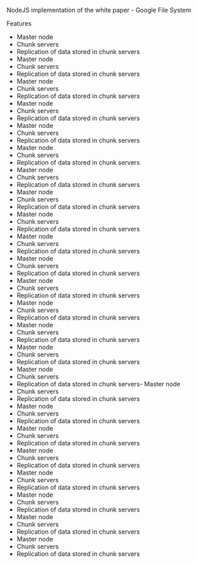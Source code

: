 NodeJS implementation of the white paper - Google File System

Features
- Master node
- Chunk servers
- Replication of data stored in chunk servers
- Master node
- Chunk servers
- Replication of data stored in chunk servers
- Master node
- Chunk servers
- Replication of data stored in chunk servers
- Master node
- Chunk servers
- Replication of data stored in chunk servers
- Master node
- Chunk servers
- Replication of data stored in chunk servers
- Master node
- Chunk servers
- Replication of data stored in chunk servers
- Master node
- Chunk servers
- Replication of data stored in chunk servers
- Master node
- Chunk servers
- Replication of data stored in chunk servers
- Master node
- Chunk servers
- Replication of data stored in chunk servers
- Master node
- Chunk servers
- Replication of data stored in chunk servers
- Master node
- Chunk servers
- Replication of data stored in chunk servers
- Master node
- Chunk servers
- Replication of data stored in chunk servers
- Master node
- Chunk servers
- Replication of data stored in chunk servers
- Master node
- Chunk servers
- Replication of data stored in chunk servers
- Master node
- Chunk servers
- Replication of data stored in chunk servers
- Master node
- Chunk servers
- Replication of data stored in chunk servers- Master node
- Chunk servers
- Replication of data stored in chunk servers
- Master node
- Chunk servers
- Replication of data stored in chunk servers
- Master node
- Chunk servers
- Replication of data stored in chunk servers
- Master node
- Chunk servers
- Replication of data stored in chunk servers
- Master node
- Chunk servers
- Replication of data stored in chunk servers
- Master node
- Chunk servers
- Replication of data stored in chunk servers
- Master node
- Chunk servers
- Replication of data stored in chunk servers
- Master node
- Chunk servers
- Replication of data stored in chunk servers